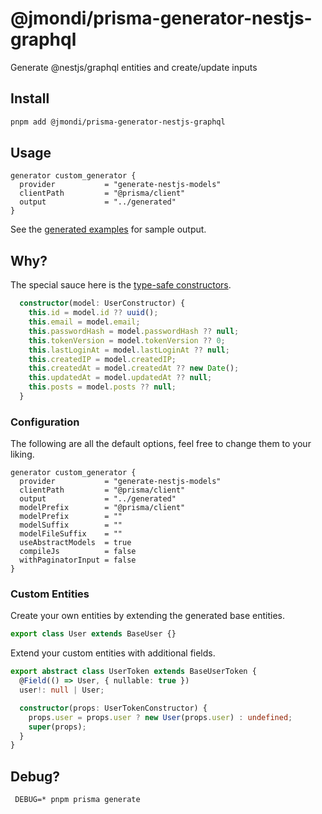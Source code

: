 # @jmondi/prisma-generator-nestjs-graphql

Generate @nestjs/graphql entities and create/update inputs

## Install

```bash
pnpm add @jmondi/prisma-generator-nestjs-graphql
```

## Usage

```prisma
generator custom_generator {
  provider           = "generate-nestjs-models"
  clientPath         = "@prisma/client"
  output             = "../generated"
}
```

See the [generated examples](example/generated) for sample output.

## Why?

The special sauce here is the [type-safe constructors](https://github.com/jasonraimondi/prisma-generator-nestjs-graphql/blob/main/example/generated/User.model.ts).

```typescript
  constructor(model: UserConstructor) {
    this.id = model.id ?? uuid();
    this.email = model.email;
    this.passwordHash = model.passwordHash ?? null;
    this.tokenVersion = model.tokenVersion ?? 0;
    this.lastLoginAt = model.lastLoginAt ?? null;
    this.createdIP = model.createdIP;
    this.createdAt = model.createdAt ?? new Date();
    this.updatedAt = model.updatedAt ?? null;
    this.posts = model.posts ?? null;
  }
```

### Configuration

The following are all the default options, feel free to change them to your liking.

````prisma
generator custom_generator {
  provider           = "generate-nestjs-models"
  clientPath         = "@prisma/client"
  output             = "../generated"
  modelPrefix        = "@prisma/client"
  modelPrefix        = ""
  modelSuffix        = ""
  modelFileSuffix    = ""
  useAbstractModels  = true
  compileJs          = false
  withPaginatorInput = false
}
````

### Custom Entities

Create your own entities by extending the generated base entities.

```typescript
export class User extends BaseUser {}
```

Extend your custom entities with additional fields.

```typescript
export abstract class UserToken extends BaseUserToken {
  @Field(() => User, { nullable: true })
  user!: null | User;

  constructor(props: UserTokenConstructor) {
    props.user = props.user ? new User(props.user) : undefined;
    super(props);
  }
}
```

## Debug?

```
 DEBUG=* pnpm prisma generate
```
